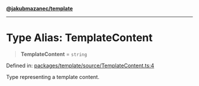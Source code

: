 [**@jakubmazanec/template**](../README.md)

---

# Type Alias: TemplateContent

> **TemplateContent** = `string`

Defined in:
[packages/template/source/TemplateContent.ts:4](https://github.com/jakubmazanec/tools/blob/c36a857a499e2c0c4f38fc4405cb987b357adf10/packages/template/source/TemplateContent.ts#L4)

Type representing a template content.
